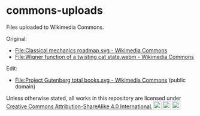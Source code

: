 # commons-uploads

Files uploaded to Wikimedia Commons.

Original:

- [File:Classical mechanics roadmap.svg - Wikimedia Commons](https://commons.wikimedia.org/wiki/File:Classical_mechanics_roadmap.svg)
- [File:Wigner function of a twisting cat state.webm - Wikimedia Commons](https://commons.wikimedia.org/wiki/File:Wigner_function_of_a_twisting_cat_state.webm)

Edit:

- [File:Project Gutenberg total books.svg - Wikimedia Commons](https://commons.wikimedia.org/wiki/File:Project_Gutenberg_total_books.svg) (public domain)

<p xmlns:cc="http://creativecommons.org/ns#">Unless otherwise stated, all works in this repository are licensed under <a href="https://creativecommons.org/licenses/by-sa/4.0/" target="_blank" rel="license noopener noreferrer" style="display:inline-block;">Creative Commons Attribution-ShareAlike 4.0 International.<img style="height:22px!important;margin-left:3px;vertical-align:text-bottom;" src="https://mirrors.creativecommons.org/presskit/icons/cc.svg" alt=""><img style="height:22px!important;margin-left:3px;vertical-align:text-bottom;" src="https://mirrors.creativecommons.org/presskit/icons/by.svg" alt=""><img style="height:22px!important;margin-left:3px;vertical-align:text-bottom;" src="https://mirrors.creativecommons.org/presskit/icons/sa.svg" alt=""></a></p>
